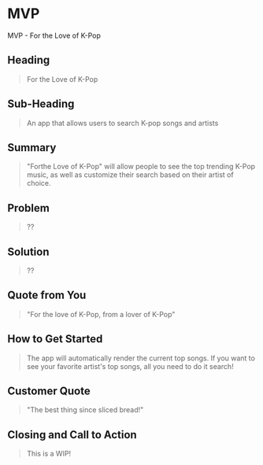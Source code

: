 # MVP
MVP - For the Love of K-Pop

## Heading ##
  > For the Love of K-Pop

## Sub-Heading ##
  > An app that allows users to search K-pop songs and artists

## Summary ##
  > "Forthe Love of K-Pop" will allow people to see the top trending K-Pop music, as well as customize their search based on their artist of choice.

## Problem ##
  > ??

## Solution ##
  > ??

## Quote from You ##
  > "For the love of K-Pop, from a lover of K-Pop"

## How to Get Started ##
  > The app will automatically render the current top songs. If you want to see your favorite artist's top songs, all you need to do it search!

## Customer Quote ##
  > "The best thing since sliced bread!"

## Closing and Call to Action ##
  > This is a WIP!